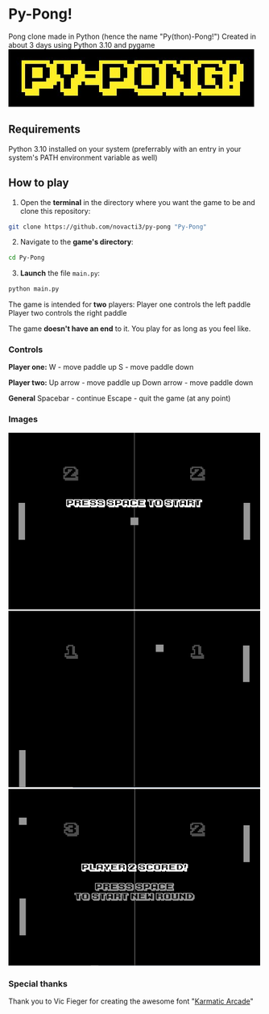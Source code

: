 # Py-Pong!
Pong clone made in Python (hence the name "Py(thon)-Pong!")
Created in about 3 days using Python 3.10 and pygame
<br>
<img src="res/imgs/titlecard.jpg">

## Requirements
Python 3.10 installed on your system
(preferrably with an entry in your system's PATH environment variable as well)

## How to play
1. Open the **terminal** in the directory where you want the game to be and clone this repository:
```bash
git clone https://github.com/novacti3/py-pong "Py-Pong"
```
2. Navigate to the **game's directory**:
```bash
cd Py-Pong
```
3. **Launch** the file `main.py`:
```bash
python main.py
```

The game is intended for **two** players:
Player one controls the left paddle
Player two controls the right paddle

The game **doesn't have an end** to it. You play for as long as you feel like.

### Controls
**Player one:**
W - move paddle up
S - move paddle down

**Player two:**
Up arrow - move paddle up
Down arrow - move paddle down

**General**
Spacebar - continue
Escape - quit the game (at any point)


### Images
<img src="res/imgs/round_start.jpg" width="500" height="350">
<img src="res/imgs/round_progress.jpg" width="500" height="350">
<img src="res/imgs/round_end.jpg" width="500" height="350">

### Special thanks
Thank you to Vic Fieger for creating the awesome font "<a href="https://www.1001freefonts.com/karmatic-arcade.font">Karmatic Arcade</a>"